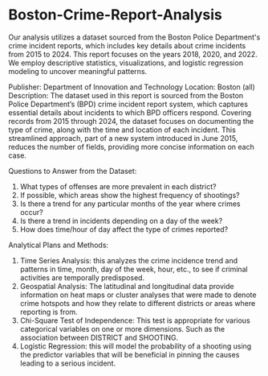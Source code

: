 # Boston-Crime-Report-Analysis
Our analysis utilizes a dataset sourced from the Boston Police Department's crime incident reports, which includes key details about crime incidents from 2015 to 2024. This report focuses on the years 2018, 2020, and 2022. We employ descriptive statistics, visualizations, and logistic regression modeling to uncover meaningful patterns.

Publisher: Department of Innovation and Technology Location: Boston (all)
Description: The dataset used in this report is sourced from the Boston Police Department’s (BPD) crime incident report system, which captures essential details about incidents to which BPD officers respond. Covering records from 2015 through 2024, the dataset focuses on documenting the type of crime, along with the time and location of each incident. This streamlined approach, part of a new system introduced in June 2015, reduces the number of fields, providing more concise information on each case.

Questions to Answer from the Dataset:
1. What types of offenses are more prevalent in each district?
2. If possible, which areas show the highest frequency of shootings?
3. Is there a trend for any particular months of the year where crimes occur?
4. Is there a trend in incidents depending on a day of the week?
5. How does time/hour of day affect the type of crimes reported?

Analytical Plans and Methods:
1. Time Series Analysis: this analyzes the crime incidence trend and patterns in time, month, day of the week, hour, etc., to see if criminal activities are temporally predisposed.
2. Geospatial Analysis: The latitudinal and longitudinal data provide information on heat maps or cluster analyses that were made to denote crime hotspots and how they relate to different districts or areas where reporting is from.
3. Chi-Square Test of Independence: This test is appropriate for various categorical variables on one or more dimensions. Such as the association between DISTRICT and SHOOTING.
4. Logistic Regression: this will model the probability of a shooting using the predictor variables that will be beneficial in pinning the causes leading to a serious incident.
